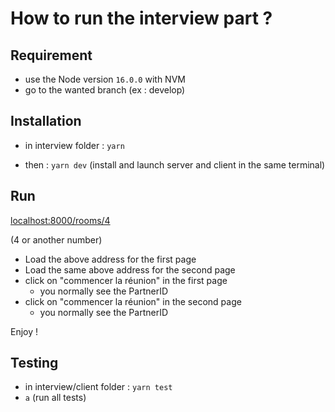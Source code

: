 # How to run the interview part ?

## Requirement
- use the Node version `16.0.0` with NVM
- go to the wanted branch (ex : develop)

## Installation
- in interview folder :
`yarn`

- then :
`yarn dev` (install and launch server and client in the same terminal)

## Run

[localhost:8000/rooms/4](localhost:8000/rooms/4)

(4 or another number)

- Load the above address for the first page
- Load the same above address for the second page
- click on "commencer la réunion" in the first page
  - you normally see the PartnerID
- click on "commencer la réunion" in the second page
  - you normally see the PartnerID

Enjoy !

## Testing

- in interview/client folder :
`yarn test`
- `a` (run all tests)